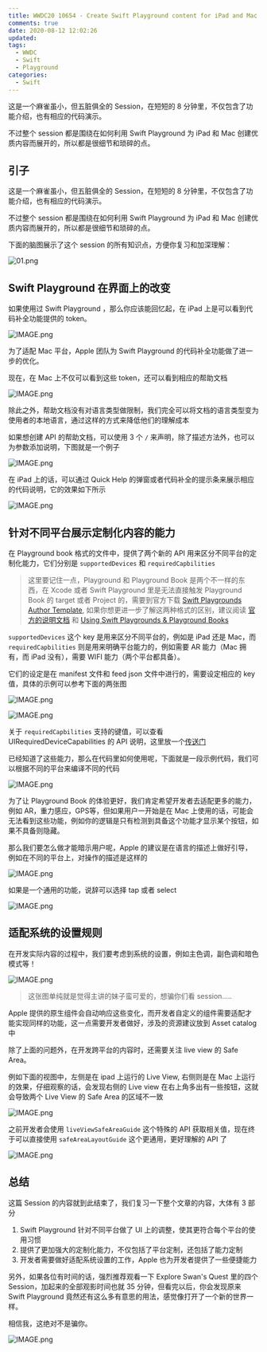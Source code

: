 ```yaml
---
title: WWDC20 10654 - Create Swift Playground content for iPad and Mac
comments: true
date: 2020-08-12 12:02:26
updated:
tags:
  - WWDC
  - Swift
  - Playground
categories:
  - Swift
---
```


这是一个麻雀虽小，但五脏俱全的 Session，在短短的 8 分钟里，不仅包含了功能介绍，也有相应的代码演示。

不过整个 session 都是围绕在如何利用 Swift Playground 为 iPad 和 Mac 创建优质内容而展开的，所以都是很细节和琐碎的点。

<!-- more -->

## 引子

这是一个麻雀虽小，但五脏俱全的 Session，在短短的 8 分钟里，不仅包含了功能介绍，也有相应的代码演示。

不过整个 session 都是围绕在如何利用 Swift Playground 为 iPad 和 Mac 创建优质内容而展开的，所以都是很细节和琐碎的点。

下面的脑图展示了这个 session 的所有知识点，方便你复习和加深理解：

![01.png](01.png)

## Swift Playground 在界面上的改变

如果使用过 Swift Playground ，那么你应该能回忆起，在 iPad 上是可以看到代码补全功能提供的 token。

![IMAGE.png](02.jpg)

为了适配 Mac 平台，Apple 团队为 Swift Playground 的代码补全功能做了进一步的优化。

现在，在 Mac 上不仅可以看到这些 token，还可以看到相应的帮助文档

![IMAGE.png](03.jpg)

除此之外，帮助文档没有对语言类型做限制，我们完全可以将文档的语言类型变为使用者的本地语言，通过这样的方式来降低他们的理解成本

如果想创建 API 的帮助文档，可以使用 3 个 `/` 来声明，除了描述方法外，也可以为参数添加说明，下图就是一个例子

![IMAGE.png](04.jpg)

在 iPad 上的话，可以通过 Quick Help 的弹窗或者代码补全的提示条来展示相应的代码说明，它的效果如下所示

![IMAGE.png](05.jpg)

## 针对不同平台展示定制化内容的能力

在 Playground book 格式的文件中，提供了两个新的 API 用来区分不同平台的定制化能力，它们分别是 `supportedDevices` 和 `requiredCapbilities`

> 这里要记住一点，Playground 和 Playground Book 是两个不一样的东西，在 Xcode 或者 Swift Playground 里是无法直接触发 Playground Book 的 target 或者 Project 的，需要到官方下载 [Swift Playgrounds Author Template](https://developer.apple.com/download/more/?=Swift%20Playgrounds%20Author%20Template), 如果你想更进一步了解这两种格式的区别，建议阅读 [官方的说明文档](https://developer.apple.com/documentation/swift_playgrounds/creating_and_running_a_playground_book) 和 [Using Swift Playgrounds & Playground Books](https://medium.com/@barbulescualex/using-swift-playgrounds-playground-books-87c2707be2b5) 

`supportedDevices` 这个 key 是用来区分不同平台的，例如是 iPad 还是 Mac，而 `requiredCapbilities` 则是用来明确平台能力的，例如需要 AR 能力（Mac 拥有，而 iPad 没有），需要 WIFI 能力（两个平台都具备）。

它们的设定是在 manifest 文件和 feed json 文件中进行的，需要设定相应的 key 值，具体的示例可以参考下面的两张图

![IMAGE.png](06.jpg)

![IMAGE.png](07.jpg)

关于 `requiredCapbilities` 支持的键值，可以查看 UIRequiredDeviceCapabilities 的 API 说明，这里放一个[传送门](https://developer.apple.com/documentation/bundleresources/information_property_list/uirequireddevicecapabilities)

已经知道了这些能力，那么在代码里如何使用呢，下面就是一段示例代码，我们可以根据不同的平台来编译不同的代码

![IMAGE.png](08.jpg)

为了让 Playground Book 的体验更好，我们肯定希望开发者去适配更多的能力，例如 AR，重力感应，GPS等，但如果用户一开始是在 Mac 上使用的话，可能会无法看到这些功能，例如你的逻辑是只有检测到具备这个功能才显示某个按钮，如果不具备则隐藏。

那么我们要怎么做才能暗示用户呢，Apple 的建议是在语言的描述上做好引导，例如在不同的平台上，对操作的描述是这样的

![IMAGE.png](09.jpg)

如果是一个通用的功能，说辞可以选择 tap 或者 select

![IMAGE.png](10.jpg)

## 适配系统的设置规则

在开发实际内容的过程中，我们要考虑到系统的设置，例如主色调，副色调和暗色模式等！

![IMAGE.png](11.jpg)

> 这张图单纯就是觉得主讲的妹子蛮可爱的，想骗你们看 session.....

Apple 提供的原生组件会自动响应这些变化，而开发者自定义的组件需要适配才能实现同样的功能，这一点需要开发者做好，涉及的资源建议放到 Asset catalog 中

除了上面的问题外，在开发跨平台的内容时，还需要关注 live view 的 Safe Area。

例如下面的视图中，左侧是在 ipad 上运行的 Live View, 右侧则是在 Mac 上运行的效果，仔细观察的话，会发现右侧的 Live view 在右上角多出有一些按钮，这就会导致两个 Live View 的 Safe Area 的区域不一致

![IMAGE.png](12.jpg)

之前开发者会使用 `liveViewSafeAreaGuide` 这个特殊的 API 获取相关值，现在终于可以直接使用 `safeAreaLayoutGuide` 这个更通用，更好理解的 API 了

![IMAGE.png](13.jpg)

## 总结

这篇 Session 的内容就到此结束了，我们复习一下整个文章的内容，大体有 3 部分

1. Swift Playground 针对不同平台做了 UI 上的调整，使其更符合每个平台的使用习惯
2. 提供了更加强大的定制化能力，不仅包括了平台定制，还包括了能力定制
3. 开发者需要做好适配系统设置的工作，Apple 也为开发者提供了一些便捷能力

另外，如果各位有时间的话，强烈推荐观看一下 Explore Swan's Quest 里的四个 Session，加起来的全部观影时间也就 35 分钟，但看完以后，你会发现原来 Swift Playground 竟然还有这么多有意思的用法，感觉像打开了一个新的世界一样。

相信我，这绝对不是骗你。

![IMAGE.png](14.jpg)
